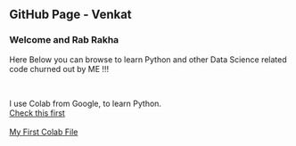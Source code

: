 ## GitHub Page - Venkat

<h3>Welcome and Rab Rakha</h3>

<p> Here Below you can browse to learn Python and other Data Science related code churned out by ME !!! </P>
<br>

 I use Colab from Google, to learn Python.
 <br>
 <a href="https://github.com/venkat1970/Venkat-P/Summertrg1_Venkat.ipynb"> Check this first </a>
 <br>
 <br>
 <a href="https://github.com/venkat1970/Venkat-P/blob/gh-pages/Summertrg1_Venkat.ipynb"> My First Colab File </a>
 <br>

